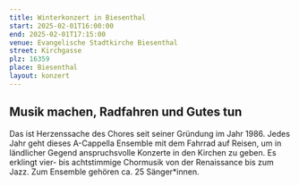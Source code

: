 ```yaml
---
title: Winterkonzert in Biesenthal
start: 2025-02-01T16:00:00
end: 2025-02-01T17:15:00
venue: Evangelische Stadtkirche Biesenthal
street: Kirchgasse
plz: 16359
place: Biesenthal
layout: konzert
---
```


## Musik machen, Radfahren und Gutes tun

Das ist Herzenssache des Chores seit seiner Gründung im Jahr 1986. Jedes Jahr geht dieses A-Cappella Ensemble mit dem Fahrrad auf Reisen, um in ländlicher Gegend anspruchsvolle Konzerte in den Kirchen zu geben. Es erklingt vier- bis achtstimmige Chormusik von der Renaissance bis zum Jazz. Zum Ensemble gehören ca. 25 Sänger\*innen.
